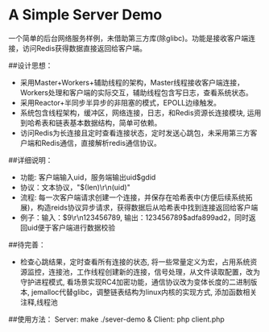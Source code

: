 A Simple Server Demo
===
一个简单的后台网络服务样例，未借助第三方库(除glibc)。功能是接收客户端连接，访问Redis获得数据直接返回给客户端。

##设计思想：
* 采用Master+Workers+辅助线程的架构，Master线程接收客户端连接，Workers处理和客户端的实际交互，辅助线程包含写日志，查看系统状态。
* 采用Reactor+半同步半异步的非阻塞的模式，EPOLL边缘触发。
* 系统包含线程架构，缓冲区，网络连接，日志，和Redis资源长连接模块, 运用到哈希表和链表基本数据结构，简单可依赖。
* 访问Redis为长连接且定时查看连接状态，定时发送心跳包，未采用第三方客户端和Redis通信，直接解析redis通信协议。

##详细说明：
* 功能: 客户端输入uid，服务端输出uid$gdid
* 协议：文本协议，"$(len)\r\n(uid)"
* 流程: 每一次客户端请求创建一个连接，并保存在哈希表中(方便后续系统拓展)，构造reids协议异步请求，获得数据后从哈希表中找到连接返回给客户端
* 例子：输入：$9\r\n123456789, 输出：123456789$adfa899ad2，同时返回uid便于客户端进行数据校验

##待完善：
* 检查心跳结果，定时查看所有连接的状态, 将一些常量定义为宏，占用系统资源监控，连接池，工作线程创建新的连接，信号处理，从文件读取配置，改为守护进程模式, 看场景实现RC4加密功能，通信协议改为变体长度的二进制版本, jemalloc代替glibc，调整链表结构为linux内核的实现方式, 添加函数相关注释,线程池

##使用方法：
    Server: make ./sever-demo &
    Client: php client.php
